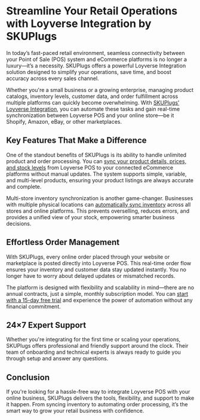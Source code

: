 # Streamline Your Retail Operations with Loyverse Integration by SKUPlugs

In today’s fast-paced retail environment, seamless connectivity between your Point of Sale (POS) system and eCommerce platforms is no longer a luxury—it’s a necessity. SKUPlugs offers a powerful Loyverse Integration solution designed to simplify your operations, save time, and boost accuracy across every sales channel.

Whether you're a small business or a growing enterprise, managing product catalogs, inventory levels, customer data, and order fulfillment across multiple platforms can quickly become overwhelming. With [SKUPlugs’ Loyverse Integration](https://skuplugs.com/loyverse-shopify-integration/), you can automate these tasks and gain real-time synchronization between Loyverse POS and your online store—be it Shopify, Amazon, eBay, or other marketplaces.

## Key Features That Make a Difference

One of the standout benefits of SKUPlugs is its ability to handle unlimited product and order processing. You can [sync your product details, prices, and stock levels](https://skuplugs.com/loyverse-shopify-integration/) from Loyverse POS to your connected eCommerce platforms without manual updates. The system supports simple, variable, and multi-level products, ensuring your product listings are always accurate and complete.

Multi-store inventory synchronization is another game-changer. Businesses with multiple physical locations can [automatically sync inventory](https://skuplugs.com/loyverse-shopify-integration/) across all stores and online platforms. This prevents overselling, reduces errors, and provides a unified view of your stock, empowering smarter business decisions.

## Effortless Order Management

With SKUPlugs, every online order placed through your website or marketplace is posted directly into Loyverse POS. This real-time order flow ensures your inventory and customer data stay updated instantly. You no longer have to worry about delayed updates or mismatched records.

The platform is designed with flexibility and scalability in mind—there are no annual contracts, just a simple, monthly subscription model. You can [start with a 15-day free trial](https://skuplugs.com/loyverse-shopify-integration/) and experience the power of automation without any financial commitment.

## 24×7 Expert Support

Whether you're integrating for the first time or scaling your operations, SKUPlugs offers professional and friendly support around the clock. Their team of onboarding and technical experts is always ready to guide you through setup and answer any questions.

## Conclusion

If you're looking for a hassle-free way to integrate Loyverse POS with your online business, SKUPlugs delivers the tools, flexibility, and support to make it happen. From syncing inventory to automating order processing, it’s the smart way to grow your retail business with confidence.
